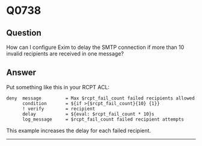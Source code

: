 Q0738
=====

Question
--------

How can I configure Exim to delay the SMTP connection if more than 10
invalid recipients are received in one message?

Answer
------

Put something like this in your RCPT ACL:

    deny  message         = Max $rcpt_fail_count failed recipients allowed
          condition       = ${if >{$rcpt_fail_count}{10} {1}}
          ! verify        = recipient
          delay           = ${eval: $rcpt_fail_count * 10}s
          log_message     = $rcpt_fail_count failed recipient attempts

This example increases the delay for each failed recipient.

* * * * *
